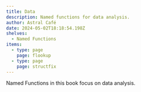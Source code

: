 ```yaml
---
title: Data
description: Named functions for data analysis.
author: Astral Café
date: 2024-05-02T18:18:54.198Z
shelves:
  - Named Functions
items:
  - type: page
    page: flookup
  - type: page
    page: structfix
---
```

Named Functions in this book focus on data analysis.